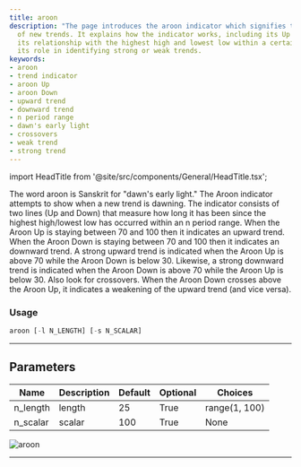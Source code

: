 ```yaml
---
title: aroon
description: "The page introduces the aroon indicator which signifies the emergence"
  of new trends. It explains how the indicator works, including its Up and Down indicators,
  its relationship with the highest high and lowest low within a certain period, and
  its role in identifying strong or weak trends.
keywords:
- aroon
- trend indicator
- aroon Up
- aroon Down
- upward trend
- downward trend
- n period range
- dawn's early light
- crossovers
- weak trend
- strong trend
---
```


import HeadTitle from '@site/src/components/General/HeadTitle.tsx';

<HeadTitle title="crypto/ta/aroon - Reference | OpenBB Terminal Docs" />

The word aroon is Sanskrit for "dawn's early light." The Aroon indicator attempts to show when a new trend is dawning. The indicator consists of two lines (Up and Down) that measure how long it has been since the highest high/lowest low has occurred within an n period range. When the Aroon Up is staying between 70 and 100 then it indicates an upward trend. When the Aroon Down is staying between 70 and 100 then it indicates an downward trend. A strong upward trend is indicated when the Aroon Up is above 70 while the Aroon Down is below 30. Likewise, a strong downward trend is indicated when the Aroon Down is above 70 while the Aroon Up is below 30. Also look for crossovers. When the Aroon Down crosses above the Aroon Up, it indicates a weakening of the upward trend (and vice versa).

### Usage

```python
aroon [-l N_LENGTH] [-s N_SCALAR]
```

---

## Parameters

| Name | Description | Default | Optional | Choices |
| ---- | ----------- | ------- | -------- | ------- |
| n_length | length | 25 | True | range(1, 100) |
| n_scalar | scalar | 100 | True | None |

![aroon](https://user-images.githubusercontent.com/46355364/154309825-f8ccc98b-31ac-43fc-a251-66f6f41545a5.png)

---
